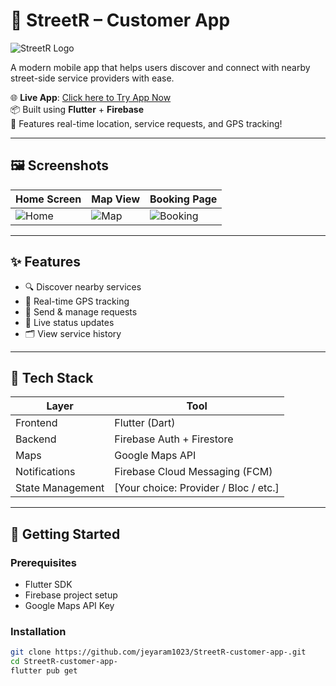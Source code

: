 # 🚗 StreetR – Customer App

![StreetR Logo](https://uploads.onecompiler.io/42q5e2pr5/43m4t5ddk/web-app-manifest-192x192.png) <!-- Optional Logo -->

A modern mobile app that helps users discover and connect with nearby street-side service providers with ease.

🌐 **Live App**: [Click here to Try App Now](https://ramu1023.github.io/streetr-test/)  
📦 Built using **Flutter** + **Firebase**  
📍 Features real-time location, service requests, and GPS tracking!

---

## 🖼️ Screenshots

| Home Screen | Map View | Booking Page |
|-------------|----------|---------------|
| ![Home](https://your-image-link.com/home.png) | ![Map](https://your-image-link.com/map.png) | ![Booking](https://your-image-link.com/booking.png) |

---

## ✨ Features

- 🔍 Discover nearby services
- 🧭 Real-time GPS tracking
- 📲 Send & manage requests
- 💬 Live status updates
- 🗂️ View service history

---

## 🧰 Tech Stack

| Layer      | Tool            |
|------------|------------------|
| Frontend   | Flutter (Dart)   |
| Backend    | Firebase Auth + Firestore |
| Maps       | Google Maps API  |
| Notifications | Firebase Cloud Messaging (FCM) |
| State Management | [Your choice: Provider / Bloc / etc.] |

---

## 🚀 Getting Started

### Prerequisites

- Flutter SDK
- Firebase project setup
- Google Maps API Key

### Installation

```bash
git clone https://github.com/jeyaram1023/StreetR-customer-app-.git
cd StreetR-customer-app-
flutter pub get


